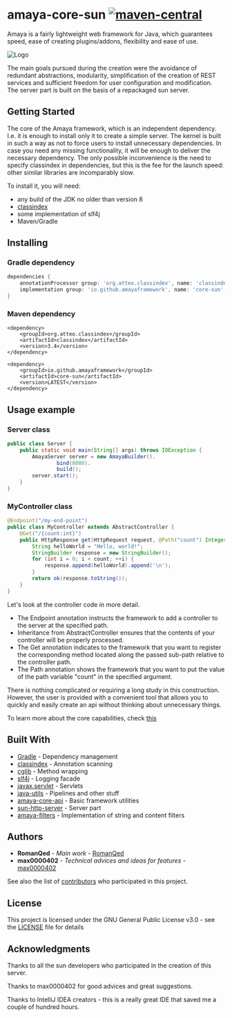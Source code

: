 # amaya-core-sun [![maven-central](https://img.shields.io/maven-central/v/io.github.amayaframework/core-sun?color=blue)](https://repo1.maven.org/maven2/io/github/amayaframework/core-sun/)

Amaya is a fairly lightweight web framework for Java, which guarantees speed, ease of creating plugins/addons, 
flexibility and ease of use. 

![Logo](https://github.com/amayaframework/amaya-core/raw/main/images/logo.png)

The main goals pursued during the creation were the avoidance of redundant abstractions, 
modularity, simplification of the creation of REST services and sufficient freedom for user configuration 
and modification. The server part is built on the basis of a repackaged sun server.

## Getting Started

The core of the Amaya framework, which is an independent dependency. I.e. it is enough to install only it to
create a simple server. The kernel is built in such a way as not to force users to install unnecessary dependencies.
In case you need any missing functionality, it will be enough to deliver the necessary dependency. The only possible
inconvenience is the need to specify classindex in dependencies, but this is the fee for the launch speed:
other similar libraries are incomparably slow.

To install it, you will need:
* any build of the JDK no older than version 8
* [classindex](https://github.com/atteo/classindex)
* some implementation of slf4j
* Maven/Gradle

## Installing

### Gradle dependency

```Groovy
dependencies {
    annotationProcessor group: 'org.atteo.classindex', name: 'classindex', version: '3.4'
    implementation group: 'io.github.amayaframework', name: 'core-sun', version: 'LATEST'
}
```

### Maven dependency

```
<dependency>
    <groupId>org.atteo.classindex</groupId>
    <artifactId>classindex</artifactId>
    <version>3.4</version>
</dependency>

<dependency>
    <groupId>io.github.amayaframework</groupId>
    <artifactId>core-sun</artifactId>
    <version>LATEST</version>
</dependency>
```

## Usage example

### Server class
```Java
public class Server {
    public static void main(String[] args) throws IOException {
        AmayaServer server = new AmayaBuilder().
                bind(8080).
                build();
        server.start();
    }
}
```

### MyController class
```Java
@Endpoint("/my-end-point")
public class MyController extends AbstractController {
    @Get("/{count:int}")
    public HttpResponse get(HttpRequest request, @Path("count") Integer count) {
        String helloWorld = "Hello, world!";
        StringBuilder response = new StringBuilder();
        for (int i = 0; i < count; ++i) {
            response.append(helloWorld).append('\n');
        }
        return ok(response.toString());
    }
}
```

Let's look at the controller code in more detail.
* The Endpoint annotation instructs the framework to add a controller to the server at the specified path.
* Inheritance from AbstractController ensures that the contents of your controller will be properly processed.
* The Get annotation indicates to the framework that you want to register the corresponding method located along 
the passed sub-path relative to the controller path.
* The Path annotation shows the framework that you want to put the value of the path variable "count" 
in the specified argument.

There is nothing complicated or requiring a long study in this construction. However, the user is 
provided with a convenient tool that allows you to quickly and easily create an api without thinking 
about unnecessary things.

To learn more about the core capabilities, check [this](https://github.com/AmayaFramework/amaya-core-api)

## Built With

* [Gradle](https://gradle.org) - Dependency management
* [classindex](https://github.com/atteo/classindex) - Annotation scanning
* [cglib](https://github.com/cglib/cglib) - Method wrapping
* [slf4j](https://www.slf4j.org) - Logging facade
* [javax.servlet](https://docs.oracle.com/javaee/7/api/javax/servlet/Servlet.html) - Servlets
* [java-utils](https://github.com/RomanQed/java-utils) - Pipelines and other stuff
* [amaya-core-api](https://github.com/AmayaFramework/amaya-core-api) - Basic framework utilities
* [sun-http-server](https://github.com/AmayaFramework/sun-http-server) - Server part
* [amaya-filters](https://github.com/AmayaFramework/amaya-filters) - Implementation of string and content filters

## Authors
* **RomanQed** - *Main work* - [RomanQed](https://github.com/RomanQed)
* **max0000402** - *Technical advices and ideas for features* - [max0000402](https://github.com/max0000402)

See also the list of [contributors](https://github.com/AmayaFramework/amaya-core/contributors) 
who participated in this project.

## License

This project is licensed under the GNU General Public License v3.0 - see the [LICENSE](LICENSE) file for details

## Acknowledgments

<p>Thanks to all the sun developers who participated in the creation of this server.</p>
<p>Thanks to max0000402 for good advices and great suggestions.</p>
<p>Thanks to IntelliJ IDEA creators - this is a really great IDE that saved me a couple of hundred hours.</p>
